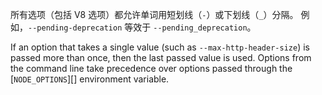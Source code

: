 <!-- YAML
changes:
  - version: v10.12.0
    pr-url: https://github.com/nodejs/node/pull/23020
    description: Underscores instead of dashes are now allowed for
                 Node.js options as well, in addition to V8 options.
-->

所有选项（包括 V8 选项）都允许单词用短划线（`-`）或下划线（`_`）分隔。
例如，`--pending-deprecation` 等效于 `--pending_deprecation`。

If an option that takes a single value (such as `--max-http-header-size`) is
passed more than once, then the last passed value is used. Options from the
command line take precedence over options passed through the [`NODE_OPTIONS`][]
environment variable.

